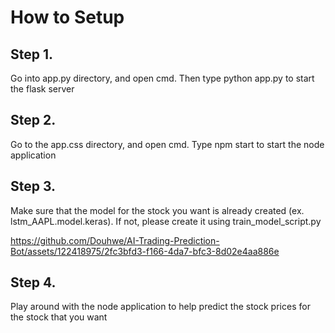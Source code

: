 # How to Setup

## Step 1.

Go into app.py directory, and open cmd. Then type python app.py to start the flask server


## Step 2. 

Go to the app.css directory, and open cmd. Type npm start to start the node application

## Step 3.

Make sure that the model for the stock you want is already created (ex. lstm_AAPL.model.keras). If not, please create it using train_model_script.py

https://github.com/Douhwe/AI-Trading-Prediction-Bot/assets/122418975/2fc3bfd3-f166-4da7-bfc3-8d02e4aa886e

## Step 4.

Play around with the node application to help predict the stock prices for the stock that you want






